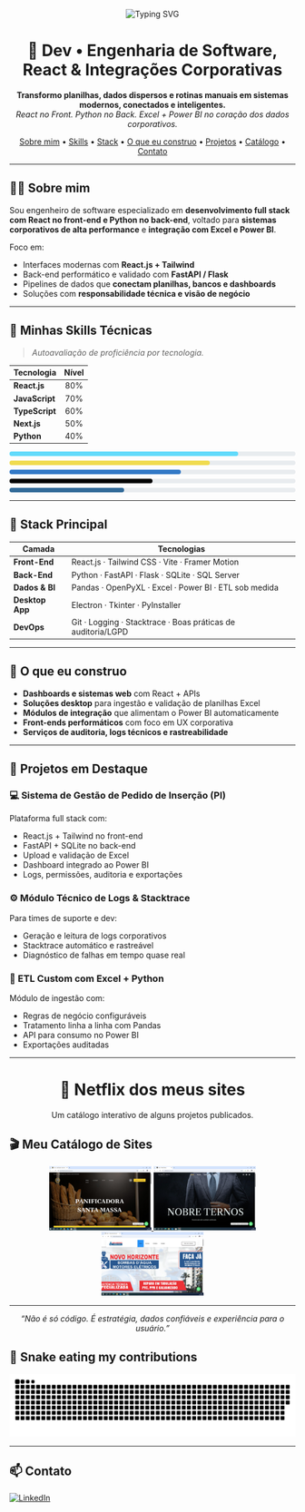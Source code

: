 <p align="center">
  <img src="https://readme-typing-svg.herokuapp.com?font=Fira+Code&size=24&pause=1000&color=00F7FF&center=true&vCenter=true&width=800&lines=Daniel+Henrique;ENGENHEIRO+DE+SOFTWARE;DEV+FULL+STACK;REACT+E+PYTHON;EXCEL+E+BI" alt="Typing SVG" />
</p>

<h1 align="center">🚀 Dev • Engenharia de Software, React & Integrações Corporativas</h1>

<p align="center">
  <b>Transformo planilhas, dados dispersos e rotinas manuais em sistemas modernos, conectados e inteligentes.</b><br>
  <i>React no Front. Python no Back. Excel + Power BI no coração dos dados corporativos.</i>
</p>

<p align="center">
  <a href="#-sobre-mim">Sobre mim</a> •
  <a href="#-minhas-skills-técnicas">Skills</a> •
  <a href="#-stack-principal">Stack</a> •
  <a href="#-o-que-eu-construo">O que eu construo</a> •
  <a href="#-projetos-em-destaque">Projetos</a> •
  <a href="#-meu-catálogo-de-sites">Catálogo</a> •
  <a href="#-contato">Contato</a>
</p>

---

## 👨‍💻 Sobre mim

Sou engenheiro de software especializado em **desenvolvimento full stack com React no front-end e Python no back-end**, voltado para **sistemas corporativos de alta performance** e **integração com Excel e Power BI**.

Foco em:
- Interfaces modernas com **React.js + Tailwind**
- Back-end performático e validado com **FastAPI / Flask**
- Pipelines de dados que **conectam planilhas, bancos e dashboards**
- Soluções com **responsabilidade técnica e visão de negócio**

---

## 🚀 Minhas Skills Técnicas

> *Autoavaliação de proficiência por tecnologia.*

| Tecnologia  | Nível |
|-------------|:----:|
| **React.js** | 80% |
| **JavaScript** | 70% |
| **TypeScript** | 60% |
| **Next.js** | 50% |
| **Python** | 40% |

<div style="background:#e9ecef;height:8px;border-radius:6px;margin:8px 0;">
  <div style="width:80%;background:#61dafb;height:8px;border-radius:6px"></div>
</div>
<div style="background:#e9ecef;height:8px;border-radius:6px;margin:8px 0;">
  <div style="width:70%;background:#f0db4f;height:8px;border-radius:6px"></div>
</div>
<div style="background:#e9ecef;height:8px;border-radius:6px;margin:8px 0;">
  <div style="width:60%;background:#3178c6;height:8px;border-radius:6px"></div>
</div>
<div style="background:#e9ecef;height:8px;border-radius:6px;margin:8px 0;">
  <div style="width:50%;background:#000;height:8px;border-radius:6px"></div>
</div>
<div style="background:#e9ecef;height:8px;border-radius:6px;margin:8px 0;">
  <div style="width:40%;background:#306998;height:8px;border-radius:6px"></div>
</div>

---

## 🚀 Stack Principal

| Camada         | Tecnologias                                                                 |
|----------------|------------------------------------------------------------------------------|
| **Front-End**  | React.js · Tailwind CSS · Vite · Framer Motion                               |
| **Back-End**   | Python · FastAPI · Flask · SQLite · SQL Server                               |
| **Dados & BI** | Pandas · OpenPyXL · Excel · Power BI · ETL sob medida                        |
| **Desktop App**| Electron · Tkinter · PyInstaller                                             |
| **DevOps**     | Git · Logging · Stacktrace · Boas práticas de auditoria/LGPD                 |

---

## 🧩 O que eu construo

- **Dashboards e sistemas web** com React + APIs  
- **Soluções desktop** para ingestão e validação de planilhas Excel  
- **Módulos de integração** que alimentam o Power BI automaticamente  
- **Front-ends performáticos** com foco em UX corporativa  
- **Serviços de auditoria, logs técnicos e rastreabilidade**

---

## 💼 Projetos em Destaque

### 💻 Sistema de Gestão de Pedido de Inserção (PI)
Plataforma full stack com:
- React.js + Tailwind no front-end  
- FastAPI + SQLite no back-end  
- Upload e validação de Excel  
- Dashboard integrado ao Power BI  
- Logs, permissões, auditoria e exportações

### ⚙️ Módulo Técnico de Logs & Stacktrace
Para times de suporte e dev:
- Geração e leitura de logs corporativos  
- Stacktrace automático e rastreável  
- Diagnóstico de falhas em tempo quase real

### 🔄 ETL Custom com Excel + Python
Módulo de ingestão com:
- Regras de negócio configuráveis  
- Tratamento linha a linha com Pandas  
- API para consumo no Power BI  
- Exportações auditadas

---

<h1 align="center">🍿 Netflix dos meus sites</h1>
<p align="center">Um catálogo interativo de alguns projetos publicados.</p>

## 🎬 Meu Catálogo de Sites

<p align="center">
  <a href="https://panificadorasantamassa.com/" target="_blank" rel="noopener">
    <img src="https://raw.githubusercontent.com/DanielpinheiroH/github-assetss/main/panificadora.png.jpeg" alt="Panificadora Santa Massa" width="180" />
  </a>
  <a href="https://nobreternos.com.br/" target="_blank" rel="noopener">
    <img src="https://raw.githubusercontent.com/DanielpinheiroH/github-assetss/main/nobreternos.png.jpeg" alt="Nobre Ternos" width="180" />
  </a>
  <a href="https://nhmanutencoes.com/" target="_blank" rel="noopener">
    <img src="https://raw.githubusercontent.com/DanielpinheiroH/github-assetss/main/nhmanutencoes.png.jpeg" alt="NH Manutenções" width="180" />
  </a>
</p>

---

<p align="center"><i>“Não é só código. É estratégia, dados confiáveis e experiência para o usuário.”</i></p>

## 🐍 Snake eating my contributions

![snake gif](./dist/github-contribution-grid-snake.svg)

---

## 📫 Contato

[![LinkedIn](https://img.shields.io/badge/LinkedIn-blue?logo=linkedin&style=for-the-badge)](https://www.linkedin.com/in/daniel-pinheiro-309754243)
